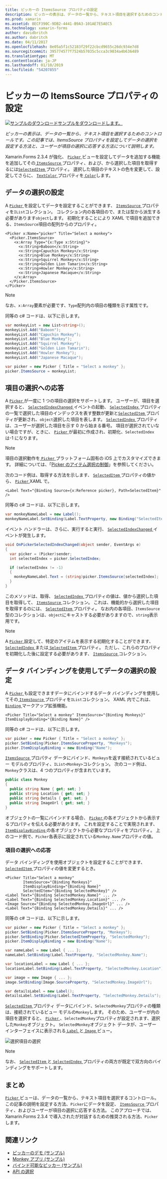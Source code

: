```yaml
---
title: ピッカーの ItemsSource プロパティの設定
description: ピッカーの表示は、データの一覧から、テキスト項目を選択するためのコントロールです。 この記事では、ItemsSource プロパティを設定してデータの選択を設定する方法と、ユーザーが項目の選択に応答する方法について説明します。
ms.prod: xamarin
ms.assetid: 8ECF390C-9DB2-4441-B9A3-101AE7E5AEC5
ms.technology: xamarin-forms
author: davidbritch
ms.author: dabritch
ms.date: 04/11/2017
ms.openlocfilehash: 8e05a5f1c52183f29f22cbcd9655c26dc934e7d8
ms.sourcegitcommit: 395774577f7524b57035c5cca3c9034a4b636489
ms.translationtype: MT
ms.contentlocale: ja-JP
ms.lasthandoff: 01/10/2019
ms.locfileid: "54207855"
---
```

# <a name="setting-a-pickers-itemssource-property"></a>ピッカーの ItemsSource プロパティの設定

[![サンプルのダウンロード](~/media/shared/download.png)サンプルをダウンロードします。](https://developer.xamarin.com/samples/xamarin-forms/UserInterface/MonkeyAppPicker/)

_ピッカーの表示は、データの一覧から、テキスト項目を選択するためのコントロールです。この記事では、ItemsSource プロパティを設定してデータの選択を設定する方法と、ユーザーが項目の選択に応答する方法について説明します。_

Xamarin.Forms 2.3.4 が強化、 [ `Picker` ](xref:Xamarin.Forms.Picker)ビューを設定してデータを追加する機能を追加してその[ `ItemsSource` ](xref:Xamarin.Forms.Picker.ItemsSource)プロパティ、および、から選択した項目を取得するには[`SelectedItem` ](xref:Xamarin.Forms.Picker.SelectedItem)プロパティ。 選択した項目のテキストの色を変更して、設定してさらに、 [ `TextColor` ](xref:Xamarin.Forms.Picker.TextColor)プロパティを[ `Color`](xref:Xamarin.Forms.Color)します。

## <a name="populating-a-picker-with-data"></a>データの選択の設定

A [ `Picker` ](xref:Xamarin.Forms.Picker)を設定してデータを設定することができます、 [ `ItemsSource` ](xref:Xamarin.Forms.Picker.ItemsSource)プロパティを`IList`コレクション。 コレクション内の各項目ので、または型から派生する必要があります`object`します。 初期化することにより XAML で項目を追加できる、`ItemsSource`項目の配列からのプロパティ。

```xaml
<Picker x:Name="picker" Title="Select a monkey">
  <Picker.ItemsSource>
    <x:Array Type="{x:Type x:String}">
      <x:String>Baboon</x:String>
      <x:String>Capuchin Monkey</x:String>
      <x:String>Blue Monkey</x:String>
      <x:String>Squirrel Monkey</x:String>
      <x:String>Golden Lion Tamarin</x:String>
      <x:String>Howler Monkey</x:String>
      <x:String>Japanese Macaque</x:String>
    </x:Array>
  </Picker.ItemsSource>
</Picker>
```

> [!NOTE]
> なお、`x:Array`要素が必要です、`Type`配列内の項目の種類を示す属性です。

同等の c# コードは、以下に示します。

```csharp
var monkeyList = new List<string>();
monkeyList.Add("Baboon");
monkeyList.Add("Capuchin Monkey");
monkeyList.Add("Blue Monkey");
monkeyList.Add("Squirrel Monkey");
monkeyList.Add("Golden Lion Tamarin");
monkeyList.Add("Howler Monkey");
monkeyList.Add("Japanese Macaque");

var picker = new Picker { Title = "Select a monkey" };
picker.ItemsSource = monkeyList;
```

## <a name="responding-to-item-selection"></a>項目の選択への応答

A [ `Picker` ](xref:Xamarin.Forms.Picker)が一度に 1 つの項目の選択をサポートします。 ユーザーが、項目を選択すると、 [ `SelectedIndexChanged` ](xref:Xamarin.Forms.Picker.SelectedIndexChanged)イベントの起動、 [ `SelectedIndex` ](xref:Xamarin.Forms.Picker.SelectedIndex)プロパティの一覧で選択した項目のインデックスを表す整数が更新と[`SelectedItem` ](xref:Xamarin.Forms.Picker.SelectedItem)プロパティが更新され、`object`選択した項目を表します。 [ `SelectedIndex` ](xref:Xamarin.Forms.Picker.SelectedIndex)プロパティは、ユーザーが選択した項目を示す 0 から始まる番号。 項目が選択されていない場合ですが、ときに、 [ `Picker` ](xref:Xamarin.Forms.Picker)が最初に作成され、初期化、`SelectedIndex`は-1 になります。

> [!NOTE]
> 項目の選択動作を[ `Picker` ](xref:Xamarin.Forms.Picker)プラットフォーム固有の iOS 上でカスタマイズできます。 詳細については、「[Picker のアイテム選択の制御](~/xamarin-forms/platform/ios/picker-selection.md)」を参照してください。

次のコード例は、取得する方法を示します、 [ `SelectedItem` ](xref:Xamarin.Forms.Picker.SelectedItem)プロパティの値から、 [ `Picker` ](xref:Xamarin.Forms.Picker) XAML で。

```xaml
<Label Text="{Binding Source={x:Reference picker}, Path=SelectedItem}" />
```

同等の c# コードは、以下に示します。

```csharp
var monkeyNameLabel = new Label();
monkeyNameLabel.SetBinding(Label.TextProperty, new Binding("SelectedItem", source: picker));
```

イベント ハンドラーは、さらに、実行すると実行、 [ `SelectedIndexChanged` ](xref:Xamarin.Forms.Picker.SelectedIndexChanged)イベントが発生します。

```csharp
void OnPickerSelectedIndexChanged(object sender, EventArgs e)
{
  var picker = (Picker)sender;
  int selectedIndex = picker.SelectedIndex;

  if (selectedIndex != -1)
  {
    monkeyNameLabel.Text = (string)picker.ItemsSource[selectedIndex];
  }
}
```

このメソッドは、取得、 [ `SelectedIndex` ](xref:Xamarin.Forms.Picker.SelectedIndex)プロパティの値は、値から選択した項目を取得して、 [ `ItemsSource` ](xref:Xamarin.Forms.Picker.ItemsSource)コレクション。 これは、機能的から選択した項目を取得するのには、 [ `SelectedItem` ](xref:Xamarin.Forms.Picker.SelectedItem)プロパティ。 なお内の各項目、`ItemsSource`型のコレクションは、`object`にキャストする必要がありますので、`string`表示用です。

> [!NOTE]
> A [ `Picker` ](xref:Xamarin.Forms.Picker)設定して、特定のアイテムを表示する初期化することができます、 [ `SelectedIndex` ](xref:Xamarin.Forms.Picker.SelectedIndex)または[ `SelectedItem` ](xref:Xamarin.Forms.Picker.SelectedItem)プロパティ。 ただし、これらのプロパティを初期化した後に設定する必要があります、 [ `ItemsSource` ](xref:Xamarin.Forms.Picker.ItemsSource)コレクション。

## <a name="populating-a-picker-with-data-using-data-binding"></a>データ バインディングを使用してデータの選択の設定

A [ `Picker` ](xref:Xamarin.Forms.Picker)も設定できますデータにバインドするデータ バインディングを使用してその[ `ItemsSource` ](xref:Xamarin.Forms.Picker.ItemsSource)プロパティを`IList`コレクション。 XAML 内でこれは、 [ `Binding` ](xref:Xamarin.Forms.Xaml.BindingExtension)マークアップ拡張機能。

```xaml
<Picker Title="Select a monkey" ItemsSource="{Binding Monkeys}" ItemDisplayBinding="{Binding Name}" />
```

同等の c# コードは、以下に示します。

```csharp
var picker = new Picker { Title = "Select a monkey" };
picker.SetBinding(Picker.ItemsSourceProperty, "Monkeys");
picker.ItemDisplayBinding = new Binding("Name");
```

[ `ItemsSource` ](xref:Xamarin.Forms.Picker.ItemsSource)プロパティ データにバインド、`Monkeys`を返す接続されているビュー モデルのプロパティ、`IList<Monkey>`コレクション。 次のコード例は、`Monkey`クラスは、4 つのプロパティが含まれています。

```csharp
public class Monkey
{
  public string Name { get; set; }
  public string Location { get; set; }
  public string Details { get; set; }
  public string ImageUrl { get; set; }
}
```

オブジェクトの一覧にバインドする場合、 [ `Picker` ](xref:Xamarin.Forms.Picker)の各オブジェクトから表示するプロパティを伝える必要があります。 これを設定することで実現されます、 [ `ItemDisplayBinding` ](xref:Xamarin.Forms.Picker.ItemDisplayBinding)の各オブジェクトから必要なプロパティをプロパティ。 上のコード例で、`Picker`各表示に設定されている`Monkey.Name`プロパティの値。

### <a name="responding-to-item-selection"></a>項目の選択への応答

データ バインディングを使用オブジェクトを設定することができます、 [ `SelectedItem` ](xref:Xamarin.Forms.Picker.SelectedItem)プロパティの値を変更するとき。

```xaml
<Picker Title="Select a monkey"
        ItemsSource="{Binding Monkeys}"
        ItemDisplayBinding="{Binding Name}"
        SelectedItem="{Binding SelectedMonkey}" />
<Label Text="{Binding SelectedMonkey.Name}" ... />
<Label Text="{Binding SelectedMonkey.Location}" ... />
<Image Source="{Binding SelectedMonkey.ImageUrl}" ... />
<Label Text="{Binding SelectedMonkey.Details}" ... />
```

同等の c# コードは、以下に示します。

```csharp
var picker = new Picker { Title = "Select a monkey" };
picker.SetBinding(Picker.ItemsSourceProperty, "Monkeys");
picker.SetBinding(Picker.SelectedItemProperty, "SelectedMonkey");
picker.ItemDisplayBinding = new Binding("Name");

var nameLabel = new Label { ... };
nameLabel.SetBinding(Label.TextProperty, "SelectedMonkey.Name");

var locationLabel = new Label { ... };
locationLabel.SetBinding(Label.TextProperty, "SelectedMonkey.Location");

var image = new Image { ... };
image.SetBinding(Image.SourceProperty, "SelectedMonkey.ImageUrl");

var detailsLabel = new Label();
detailsLabel.SetBinding(Label.TextProperty, "SelectedMonkey.Details");
```

[ `SelectedItem` ](xref:Xamarin.Forms.Picker.SelectedItem)プロパティ データにバインド、`SelectedMonkey`プロパティの種類は、接続されているビュー モデルの`Monkey`します。 そのため、ユーザーが内の項目を選択すると、 [ `Picker` ](xref:Xamarin.Forms.Picker)、`SelectedMonkey`プロパティが設定されます、選択した`Monkey`オブジェクト。 `SelectedMonkey`オブジェクト データが、ユーザー インターフェイスに表示される[ `Label` ](xref:Xamarin.Forms.Label)と[ `Image` ](xref:Xamarin.Forms.Image)ビュー。

![](populating-itemssource-images/monkeys.png "選択項目の選択")

> [!NOTE]
> なお、 [ `SelectedItem` ](xref:Xamarin.Forms.Picker.SelectedItem)と[ `SelectedIndex` ](xref:Xamarin.Forms.Picker.SelectedIndex)プロパティの両方が既定で双方向のバインディングをサポートします。

## <a name="summary"></a>まとめ

[ `Picker` ](xref:Xamarin.Forms.Picker)ビューは、データの一覧から、テキスト項目を選択するコントロール。 この記事の説明を設定する方法、`Picker`にデータを設定、 [ `ItemsSource` ](xref:Xamarin.Forms.Picker.ItemsSource)プロパティ、およびユーザーが項目の選択に応答する方法。 このアプローチでは、Xamarin.Forms 2.3.4 で導入されたが対話するための推奨される方法、`Picker`します。

## <a name="related-links"></a>関連リンク

- [ピッカーのデモ (サンプル)](https://developer.xamarin.com/samples/xamarin-forms/UserInterface/PickerDemo/)
- [Monkey アプリ (サンプル)](https://developer.xamarin.com/samples/xamarin-forms/UserInterface/MonkeyAppPicker/)
- [バインド可能なピッカー (サンプル)](https://developer.xamarin.com/samples/xamarin-forms/UserInterface/BindablePicker/)
- [API の選択](xref:Xamarin.Forms.Picker)
